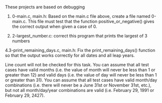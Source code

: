 These projects are based on debugging

1. 0-main.c, main.h: Based on the main.c file above, create a file named 0-main.c.
This file must test that the function positive_or_negative() gives the correct
output when given a case of 0.

3. 2-largest_number.c: correct this program that prints the largest of 3 numbers

4.3-print_remaining_days.c, main.h: Fix the print_remaining_days() function so
that the output works correctly for all dates and all leap years.

Line count will not be checked for this task.
You can assume that all test cases have valid months (i.e. the value of month
will never be less than 1 or greater than 12) and valid days (i.e. the value of
day will never be less than 1 or greater than 31).
You can assume that all test cases have valid month/day combinations (i.e. there
will never be a June 31st or November 31st, etc.), but not all month/day/year
combinations are valid (i.e. February 29, 1991 or February 29, 2427).